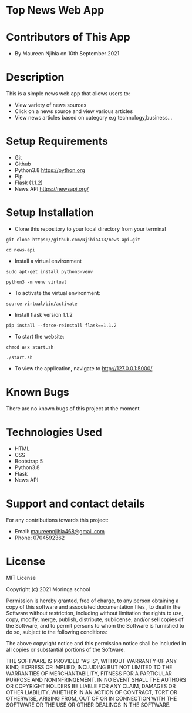 # Top News Web App
# Contributors of This App
* By Maureen Njihia on 10th September 2021
# Description
This is a simple news web app that allows users to:
* View variety of news sources
* Click on a news source and view various articles
* View news articles based on category e.g technology,business...
# Setup Requirements
* Git
* Github
* Python3.8 https://python.org
* Pip
* Flask (1.1.2)
* News API https://newsapi.org/
# Setup Installation
* Clone this repository to your local directory from your terminal
```
git clone https://github.com/Njihia413/news-api.git
```
```
cd news-api
```
* Install a virtual environment
```
sudo apt-get install python3-venv
```
```
python3 -m venv virtual
```
* To activate the virtual environment:
```
source virtual/bin/activate
```
* Install flask version 1.1.2
```
pip install --force-reinstall flask==1.1.2
```
* To start the website:
```
chmod a+x start.sh
```
```
./start.sh
```
* To view the application, navigate to  http://127.0.0.1:5000/
# Known Bugs
There are no known bugs of this project at the moment
# Technologies Used
* HTML
* CSS
* Bootstrap 5
* Python3.8
* Flask
* News API
# Support and contact details
For any contributions towards this project:
* Email: maureennjihia468@gmail.com
* Phone: 0704592362
# License
MIT License

Copyright (c) 2021 Moringa school

Permission is hereby granted, free of charge, to any person obtaining a copy of this software and associated documentation files , to deal in the Software without restriction, including without limitation the rights to use, copy, modify, merge, publish, distribute, sublicense, and/or sell copies of the Software, and to permit persons to whom the Software is furnished to do so, subject to the following conditions:

The above copyright notice and this permission notice shall be included in all copies or substantial portions of the Software.

THE SOFTWARE IS PROVIDED "AS IS", WITHOUT WARRANTY OF ANY KIND, EXPRESS OR IMPLIED, INCLUDING BUT NOT LIMITED TO THE WARRANTIES OF MERCHANTABILITY, FITNESS FOR A PARTICULAR PURPOSE AND NONINFRINGEMENT. IN NO EVENT SHALL THE AUTHORS OR COPYRIGHT HOLDERS BE LIABLE FOR ANY CLAIM, DAMAGES OR OTHER LIABILITY, WHETHER IN AN ACTION OF CONTRACT, TORT OR OTHERWISE, ARISING FROM, OUT OF OR IN CONNECTION WITH THE SOFTWARE OR THE USE OR OTHER DEALINGS IN THE SOFTWARE.